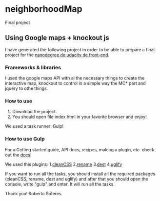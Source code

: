 # neighborhoodMap
Final project

## Using Google maps + knockout js
I have generated the following project in order to be able to prepare a final project for the [nanodegree de udacity de front-end](https://www.udacity.com/course/front-end-web-developer-nanodegree--nd001).

### Frameworks & libraries

I used the google maps API with al the necessary things to create the interactive map, knockout to control in a simple way the MC* part and jquery to othe things.

### How to use
1. Download the project.
2. You should open file index.html in your favorite browser and enjoy!

We used a task runner: Gulp!

### How to use Gulp
For a Getting started guide, API docs, recipes, making a plugin, etc. check out the [docs](https://github.com/gulpjs/gulp/blob/master/docs/README.md)!

We used this plugins: 
    1.[cleanCSS](https://www.npmjs.com/package/gulp-clean-css)
    2.[rename](https://www.npmjs.com/package/gulp-rename)
    3.[dest](https://www.npmjs.com/package/gulp-dest)
    4.[uglify](https://www.npmjs.com/package/gulp-uglyfly)
    
    
If you want to run all the tasks, you should install all the required packages (cleanCSS, rename, dest and uglify) and after that you should open the console, write "gulp" and enter. It will run all the tasks.

Thank you!
Roberto Soteres.

